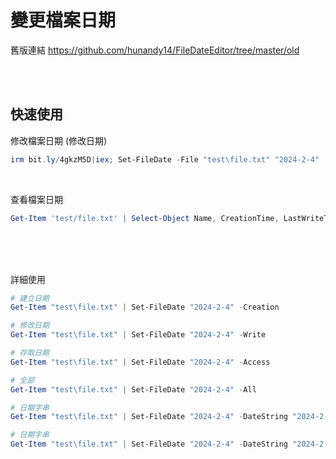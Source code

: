 變更檔案日期
===

舊版連結
https://github.com/hunandy14/FileDateEditor/tree/master/old


<br><br>

## 快速使用

修改檔案日期 (修改日期)

```ps1
irm bit.ly/4gkzM5D|iex; Set-FileDate -File "test\file.txt" "2024-2-4"
```

<br>

查看檔案日期

```ps1
Get-Item 'test/file.txt' | Select-Object Name, CreationTime, LastWriteTime, LastAccessTime
```



<br><br><br>

詳細使用

```ps1
# 建立日期
Get-Item "test\file.txt" | Set-FileDate "2024-2-4" -Creation

# 修改日期
Get-Item "test\file.txt" | Set-FileDate "2024-2-4" -Write

# 存取日期
Get-Item "test\file.txt" | Set-FileDate "2024-2-4" -Access

# 全部
Get-Item "test\file.txt" | Set-FileDate "2024-2-4" -All

# 日期字串
Get-Item "test\file.txt" | Set-FileDate "2024-2-4" -DateString "2024-2-4"

# 日期字串
Get-Item "test\file.txt" | Set-FileDate "2024-2-4" -DateString "2024-2-4" -Format "yyyy-MM-dd"

```
